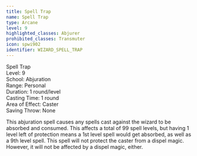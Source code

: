 ```yaml
---
title: Spell Trap
name: Spell Trap
type: Arcane
level: 9
highlighted_classes: Abjurer
prohibited_classes: Transmuter
icon: spwi902
identifier: WIZARD_SPELL_TRAP
---
```

Spell Trap  
Level: 9  
School: Abjuration  
Range: Personal  
Duration: 1 round/level  
Casting Time: 1 round  
Area of Effect: Caster  
Saving Throw: None  
  
This abjuration spell causes any spells cast against the wizard to be absorbed and consumed. This affects a total of 99 spell levels, but having 1 level left of protection means a 1st level spell would get absorbed, as well as a 9th level spell. This spell will not protect the caster from a dispel magic. However, it will not be affected by a dispel magic, either.  
